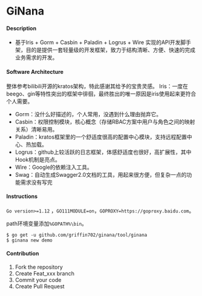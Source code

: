 # GiNana

#### Description
- 基于Iris + Gorm + Casbin + Paladin + Logrus + Wire 实现的API开发脚手架，目的是提供一套轻量级的开发框架，致力于结构清晰、方便、快速的完成业务需求的开发。

#### Software Architecture
整体参考bilibili开源的kratos架构，特此感谢其给予的宝贵灵感。
Iris：一度在beego、gin等特性突出的框架中徘徊，最终胜出的唯一原因是iris使用起来更符合个人需要。
+ Gorm：没什么好描述的，个人常用，没遇到什么理由抛弃它。
+ Casbin：权限控制模块，核心概念（存储RBAC方案中用户与角色之间的映射关系）清晰易用。
+ Paladin：kratos框架里的一个舒适度很高的配置中心模块，支持远程配置中心、热加载。
+ Logrus：github上较活跃的日志框架，体感舒适度也很好，高扩展性，其中Hook机制是亮点。
+ Wire：Google的依赖注入工具。
+ Swag：自动生成Swagger2.0文档的工具，用起来很方便，但复杂一点的功能需求没有写完

#### Instructions

`Go version>=1.12` ，`GO111MODULE=on`，`GOPROXY=https://goproxy.baidu.com`。

path环境变量添加`%GOPATH%\bin`。

```git bash
$ go get -u github.com/griffin702/ginana/tool/ginana
$ ginana new demo
```

#### Contribution

1.  Fork the repository
2.  Create Feat_xxx branch
3.  Commit your code
4.  Create Pull Request
